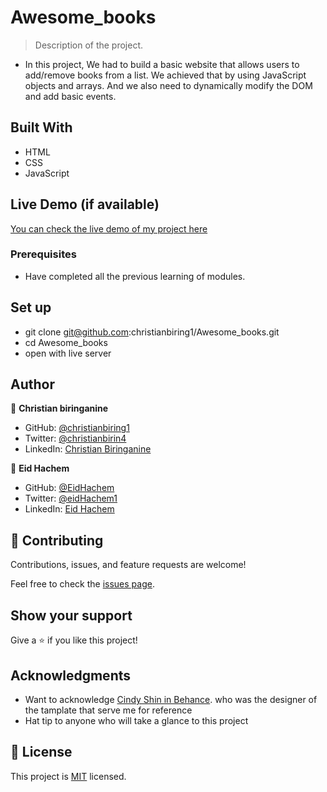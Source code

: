 # Awesome_books

> Description of the project.

- In this project, We had to build a basic website that allows users to add/remove books from a list. We achieved that by using JavaScript objects and arrays. And we also need to dynamically modify the DOM and add basic events.

## Built With

- HTML
- CSS
- JavaScript

## Live Demo (if available)

[You can check the live demo of my project here](https://christianbiring1.github.io/Awesome_books/)

### Prerequisites

- Have completed all the previous learning of modules.

## Set up

- git clone git@github.com:christianbiring1/Awesome_books.git
- cd Awesome_books
- open with live server

## Author

👤 **Christian biringanine**

- GitHub: [@christianbiring1](https://github.com/christianbiring1)
- Twitter: [@christianbirin4](https://twitter.com/christianbirin4)
- LinkedIn: [Christian Biringanine](https://linkedin.com/in/christian-biringanine-1833011a5/)

👤 **Eid Hachem**

- GitHub: [@EidHachem](https://github.com/EidHachem)
- Twitter: [@eidHachem1](https://twitter.com/@eidHachem1)
- LinkedIn: [Eid Hachem](https://www.linkedin.com/in/eid-hachem/)

## 🤝 Contributing

Contributions, issues, and feature requests are welcome!

Feel free to check the [issues page](../../issues/).

## Show your support

Give a ⭐️ if you like this project!

## Acknowledgments

- Want to acknowledge [Cindy Shin in Behance](https://www.behance.net/gallery/29845175/CC-Global-Summit-2015). who was the designer of the tamplate that serve me for reference
- Hat tip to anyone who will take a glance to this project

## 📝 License

This project is [MIT](./MIT.md) licensed.
